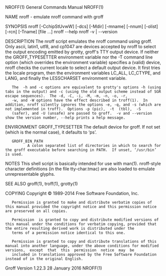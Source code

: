 NROFF(1)                                                                                 General Commands Manual                                                                                 NROFF(1)

NAME
       nroff - emulate nroff command with groff

SYNOPSIS
       nroff [-CchipStUvwW] [-dcs] [-Mdir] [-mname] [-nnum] [-olist] [-rcn] [-Tname] [file ...]
       nroff --help
       nroff -v | --version

DESCRIPTION
       The  nroff  script emulates the nroff command using groff.  Only ascii, latin1, utf8, and cp1047 are devices accepted by nroff to select the output encoding emitted by grotty, groff's TTY output
       device.  If neither the GROFF_TYPESETTER environment variable nor the -T command line option (which overrides the environment variable) specifies a  (valid)  device,  nroff  checks  the  current
       locale to select a default output device.  It first tries the locale program, then the environment variables LC_ALL, LC_CTYPE, and LANG, and finally the LESSCHARSET environment variable.

       The  -h and -c options are equivalent to grotty's options -h (using tabs in the output) and -c (using the old output scheme instead of SGR escape sequences).  The -d, -C, -i, -M, -m, -n, -o, -r,
       -w, and -W options have the effect described in troff(1).  In addition, nroff silently ignores the options -e, -q, and -s (which are not implemented in troff).  Options -p (pic),  -t  (tbl),  -S
       (safer), and -U (unsafe) are passed to groff.  -v and --version show the version number, --help prints a help message.

ENVIRONMENT
       GROFF_TYPESETTER
              The default device for groff.  If not set (which is the normal case), it defaults to ‘ps’.

       GROFF_BIN_PATH
              A colon separated list of directories in which to search for the groff executable before searching in PATH.  If unset, ‘/usr/bin’ is used.

NOTES
       This shell script is basically intended for use with man(1).  nroff-style character definitions (in the file tty-char.tmac) are also loaded to emulate unrepresentable glyphs.

SEE ALSO
       groff(1), troff(1), grotty(1)

COPYING
       Copyright © 1989-2014 Free Software Foundation, Inc.

       Permission is granted to make and distribute verbatim copies of this manual provided the copyright notice and this permission notice are preserved on all copies.

       Permission  is granted to copy and distribute modified versions of this manual under the conditions for verbatim copying, provided that the entire resulting derived work is distributed under the
       terms of a permission notice identical to this one.

       Permission is granted to copy and distribute translations of this manual into another language, under the above conditions for modified versions,  except  that  this  permission  notice  may  be
       included in translations approved by the Free Software Foundation instead of in the original English.

Groff Version 1.22.3                                                                         28 January 2016                                                                                     NROFF(1)
